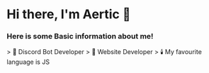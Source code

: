 # Hi there, I'm Aertic 👋
### Here is some Basic information about me!
<div align="left">
> 🌴 Discord Bot Developer
> 🍯 Website Developer
> 🕯️ My favourite language is JS 
  
</div>
